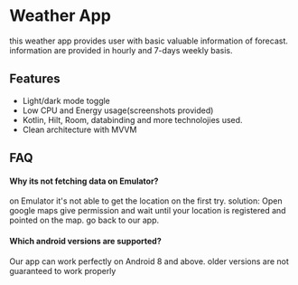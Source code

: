 
# Weather App

this weather app provides user with basic valuable information of forecast.
information are provided in hourly and 7-days weekly basis.





## Features

- Light/dark mode toggle
- Low CPU and Energy usage(screenshots provided)
- Kotlin, Hilt, Room, databinding and more technolojies used.
- Clean architecture with MVVM


## FAQ

#### Why its not fetching data on Emulator?

on Emulator it's not able to get the location on the first try. 
solution: Open google maps give permission and wait until your location is registered and pointed on the map. go back to our app.

#### Which android versions are supported?

Our app can work perfectly on Android 8 and above.
older versions are not guaranteed to work properly